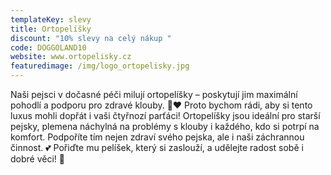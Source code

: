 ```yaml
---
templateKey: slevy
title: Ortopelíšky
discount: "10% slevy na celý nákup "
code: DOGGOLAND10
website: www.ortopelisky.cz
featuredimage: /img/logo_ortopelisky.jpg
---
```

Naši pejsci v dočasné péči milují ortopelíšky – poskytují jim maximální pohodlí a podporu pro zdravé klouby. 🐶❤️ Proto bychom rádi, aby si tento luxus mohli dopřát i vaši čtyřnozí parťáci! Ortopelíšky jsou ideální pro starší pejsky, plemena náchylná na problémy s klouby i každého, kdo si potrpí na komfort. Podpoříte tím nejen zdraví svého pejska, ale i naši záchrannou činnost. 💕 Pořiďte mu pelíšek, který si zaslouží, a udělejte radost sobě i dobré věci! 🌟